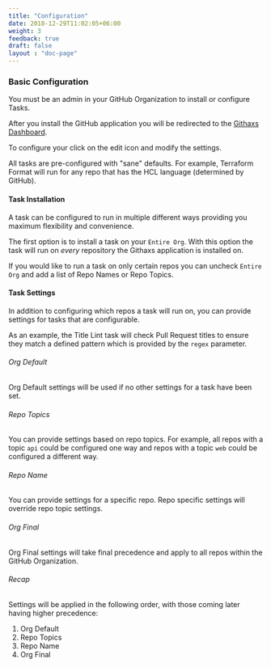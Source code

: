 ```yaml
---
title: "Configuration"
date: 2018-12-29T11:02:05+06:00
weight: 3
feedback: true
draft: false
layout : "doc-page"
---
```


### Basic Configuration


You must be an admin in your GitHub Organization to install or configure Tasks.


After you install the GitHub application you will be redirected to the [Githaxs Dashboard](https://my.githaxs.com/app/configuration/).

To configure your click on the edit icon and modify the settings.


All tasks are pre-configured with "sane" defaults. For example, Terraform Format will run for any repo that has the
HCL language (determined by GitHub).


#### Task Installation

A task can be configured to run in multiple different ways providing you maximum flexibility and convenience.

The first option is to install a task on your `Entire Org`. With this option the task will run on *every* repository the Githaxs application is installed on.

If you would like to run a task on only certain repos you can uncheck `Entire Org` and add a list of Repo Names or Repo Topics.


#### Task Settings
In addition to configuring which repos a task will run on, you can provide settings for tasks that are configurable.

As an example, the Title Lint task will check Pull Request titles to ensure they match a defined pattern which is provided by the `regex` parameter.

###### Org Default

Org Default settings will be used if no other settings for a task have been set.

###### Repo Topics

You can provide settings based on repo topics. For example, all repos with a topic `api` could be configured one way and repos with
a topic `web` could be configured a different way.

###### Repo Name

You can provide settings for a specific repo. Repo specific settings will override repo topic settings.

###### Org Final

Org Final settings will take final precedence and apply to all repos within the GitHub Organization.

###### Recap

Settings will be applied in the following order, with those coming later having higher precedence:

1. Org Default
2. Repo Topics
3. Repo Name
4. Org Final